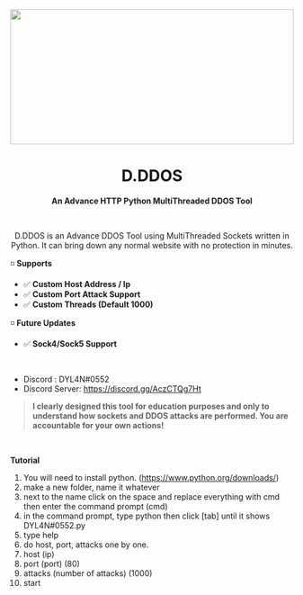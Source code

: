<img src="https://media.discordapp.net/attachments/932602851564322836/951644374071148594/DDOS.png" height=240 width=100%>
<h1 align="center">D.DDOS</h1>
<p align="center"><b>An Advance HTTP Python MultiThreaded DDOS Tool</b></p>
<br>
<p align="center">D.DDOS is an Advance DDOS Tool using MultiThreaded Sockets written in Python. It can bring down any normal website with no protection in minutes.<br>

◽ __**Supports**__
- ✅ **Custom Host Address / Ip**
- ✅ **Custom Port Attack Support**
- ✅ **Custom Threads (Default 1000)**

◽ __**Future Updates**__
- ✅ **Sock4/Sock5 Support**
<br>
  
   * Discord : DYL4N#0552
   * Discord Server: https://discord.gg/AczCTQg7Ht

> **I clearly designed this tool for education purposes and only to understand how sockets and DDOS attacks are performed. You are accountable for your own actions!**
<br>

  **Tutorial**
  1. You will need to install python. (https://www.python.org/downloads/)
  2. make a new folder, name it whatever
  3. next to the name click on the space and replace everything with cmd then enter the command prompt (cmd)
  4. in the command prompt, type python then click [tab] until it shows DYL4N#0552.py
  5. type help
  6. do host, port, attacks one by one.
  7. host (ip)
  8. port (port) (80)
  9. attacks (number of attacks) (1000)
  10. start
  
  
